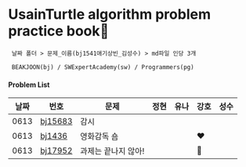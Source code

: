# UsainTurtle algorithm problem practice book📝 
```
 날짜 폴더 > 문제_이름(bj1541애기상빈_김성수) > md파일 인당 3개 
 
 BEAKJOON(bj) / SWExpertAcademy(sw) / Programmers(pg)
 ```
#### Problem List
|날짜|번호|문제|정현|유나|강호|성수|
|---|---|---|---|---|---|---|
|0613|[bj15683](https://www.acmicpc.net/problem/15683)|감시||||
|0613|[bj1436](https://www.acmicpc.net/problem/1436)|영화감독 숌|||❤|
|0613|[bj17952](https://www.acmicpc.net/problem/17952)|과제는 끝나지 않아!|||🎨|
